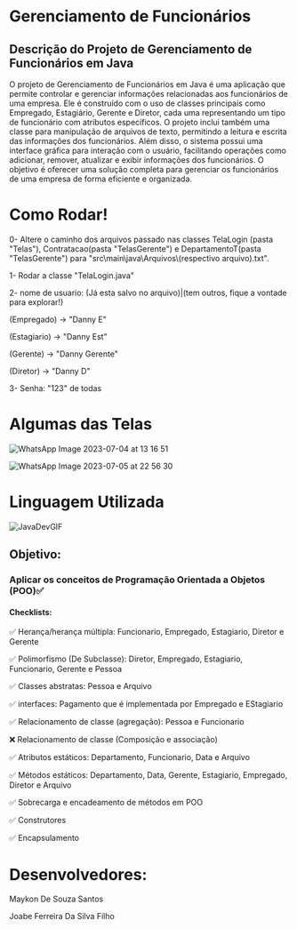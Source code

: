 # Gerenciamento de Funcionários
## Descrição do Projeto de Gerenciamento de Funcionários em Java
O projeto de Gerenciamento de Funcionários em Java é uma aplicação que permite controlar e gerenciar informações relacionadas aos funcionários de uma empresa. Ele é construído com o uso de classes principais como Empregado, Estagiário, Gerente e Diretor, cada uma representando um tipo de funcionário com atributos específicos. O projeto inclui também uma classe para manipulação de arquivos de texto, permitindo a leitura e escrita das informações dos funcionários. Além disso, o sistema possui uma interface gráfica para interação com o usuário, facilitando operações como adicionar, remover, atualizar e exibir informações dos funcionários. O objetivo é oferecer uma solução completa para gerenciar os funcionários de uma empresa de forma eficiente e organizada.
# Como Rodar!
0- Altere o caminho dos arquivos passado nas classes TelaLogin (pasta "Telas"), Contratacao(pasta "TelasGerente") e DepartamentoT(pasta "TelasGerente") para "src\\main\\java\\Arquivos\\(respectivo arquivo).txt".

1- Rodar a classe "TelaLogin.java"

2- nome de usuario: (Já esta salvo no arquivo)|(tem outros, fique a vontade para explorar!)

  (Empregado) -> "Danny E"

  (Estagiario) -> "Danny Est"

  (Gerente) -> "Danny Gerente"
  
  (Diretor) -> "Danny D"
  
3- Senha:
"123" de todas
# Algumas das Telas

![WhatsApp Image 2023-07-04 at 13 16 51](https://github.com/GannJobs/Projeto-Lp-III/assets/103222749/ccb81055-3286-4894-a1f0-25934e097566)

![WhatsApp Image 2023-07-05 at 22 56 30](https://github.com/GannJobs/Projeto-Lp-III/assets/103222749/f01ffb96-f125-420b-b3ce-49c2afe649cf)


# Linguagem Utilizada
![JavaDevGIF](https://github.com/GannJobs/Projeto-Lp-III/assets/103222749/39c99206-02aa-4dd7-8132-ba1edfc205ed)

## Objetivo:
### Aplicar os conceitos de Programação Orientada a Objetos (POO)✅
#### Checklists:
✅ Herança/herança múltipla: Funcionario, Empregado, Estagiario, Diretor e Gerente

✅ Polimorfismo (De Subclasse): Diretor, Empregado, Estagiario, Funcionario, Gerente e Pessoa 

✅ Classes abstratas: Pessoa e Arquivo

✅ interfaces: Pagamento que é implementada por Empregado e EStagiario

✅ Relacionamento de classe (agregação): Pessoa e Funcionario

❌ Relacionamento de classe (Composição e associação) 

✅ Atributos estáticos: Departamento, Funcionario, Data e Arquivo

✅ Métodos estáticos: Departamento, Data, Gerente, Estagiario, Empregado, Diretor e Arquivo

✅ Sobrecarga e encadeamento de métodos em POO

✅ Construtores

✅ Encapsulamento

# Desenvolvedores:
Maykon De Souza Santos

Joabe Ferreira Da Silva Filho
